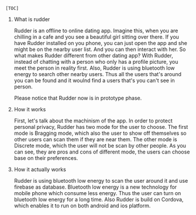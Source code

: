 

`[TOC]` 

1. What is rudder

   Rudder is an offline to online dating app. Imagine this, when you are chilling in a cafe and you see a beautiful girl sitting over there. If you have Rudder installed on you phone, you can just open the app and she might be on the nearby user list. And you can then interact with her. So what makes Rudder different from other dating app? With Rudder, instead of chatting with a person who only has a profile picture, you meet the person in reality first. Also, Rudder is using bluetooth low energy to search other nearby users. Thus all the users that's around you can be found and it woulnd find a users that's you can't see in person.

   Please notice that Rudder now is in prototype phase.

2. How it works

   First, let's talk about the machinism of the app. In order to protect personal privacy, Rudder has two mode for the user to choose. The first mode is Bragging mode, which also the user to show off themselves so other users can scan them if they are near them. The other mode is Discrete mode, which the user will not be scan by other people. As you can see, they are pros and cons of different mode, the users can choose base on their preferences.

3. How it actually works

   Rudder is using bluetooth low energy to scan the user around it and use firebase as database. Bluetooth low energy is a new technology for mobile phone which consume less energy. Thus the user can turn on bluetooth low energy for a long time. Also Rudder is build on Cordova, which enables it to run on both android and ios platform.

   ​


